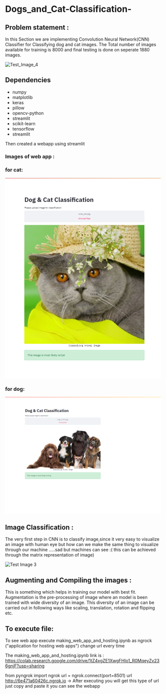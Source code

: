 # Dogs_and_Cat-Classification-
## Problem statement : 
In this Section we are implementing Convolution Neural Network(CNN) Classifier for Classifying dog and cat images. The Total number of images available for training is 8000 and final testing is done on seperate 1880 images.

![Test_Image_4](https://user-images.githubusercontent.com/45566835/87918055-242b7180-ca76-11ea-8a26-c346edd710c5.gif)

## Dependencies

* numpy
* matplotlib
* keras
* pillow
* opencv-python
* streamlit
* scikit-learn
* tensorflow
* streamlit

Then created a webapp using streamlit

### Images of web app : 
### for cat:
![Test Image 1](https://github.com/Satwik11/Dogs_and_Cat-Classification-/blob/master/cat1.png)
### for dog:
![Test Image 2](https://github.com/Satwik11/Dogs_and_Cat-Classification-/blob/master/dog1.png)

## Image Classification :
The very first step in CNN is to classify image,since it very easy to visualize an image with human eye but how can we make the same thing to visualize through our machine …..sad but machines can see :( this can be achieved through the matrix representation of image)

![Test Image 3](https://www.jeremyjordan.me/content/images/2018/01/Screen-Shot-2017-11-07-at-12.32.19-PM.png)

## Augmenting and Compiling the images :
This is something which helps in training our model with best fit. Augmentation is the pre-processing of image where an model is been trained with wide diversity of an image. This diversity of an image can be carried out in following ways like scaling, translation, rotation and flipping etc.


## To execute file:
To see web app execute making_web_app_and_hosting.ipynb as ngrock ("application for hosting web apps") change url every time

The making_web_app_and_hosting.ipynb link is : https://colab.research.google.com/drive/1tZ4xgZE1XwgFHIo1_R0MqeyZv236gnjF?usp=sharing

from pyngrok import ngrok
url = ngrok.connect(port=8501)
url
http://6e471a60426c.ngrok.io -> After executing you will get this type of url just copy and paste it you can see the webapp
